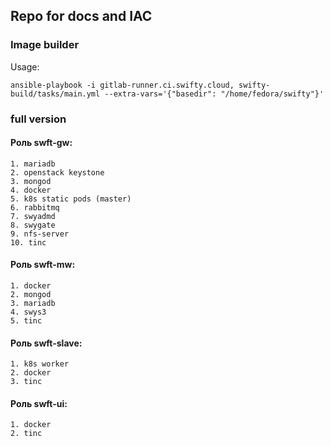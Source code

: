 ## Repo for docs and IAC 

### Image builder ###

Usage:

```
ansible-playbook -i gitlab-runner.ci.swifty.cloud, swifty-build/tasks/main.yml --extra-vars='{"basedir": "/home/fedora/swifty"}'
```

### full version

#### Роль swft-gw:

```
1. mariadb
2. openstack keystone
3. mongod
4. docker
5. k8s static pods (master)
6. rabbitmq
7. swyadmd
8. swygate
9. nfs-server
10. tinc
```
#### Роль swft-mw:
```
1. docker
2. mongod
3. mariadb
4. swys3
5. tinc
```

#### Роль swft-slave:
```
1. k8s worker
2. docker
3. tinc
```
#### Роль swft-ui:
```
1. docker
2. tinc
```

